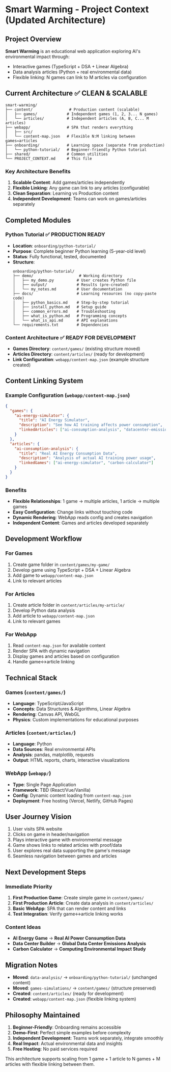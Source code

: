# Smart Warming - Project Context (Updated Architecture)

## Project Overview

**Smart Warming** is an educational web application exploring AI's environmental impact through:
- Interactive games (TypeScript + DSA + Linear Algebra)
- Data analysis articles (Python + real environmental data)
- Flexible linking: N games can link to M articles via configuration

## Current Architecture ✅ CLEAN & SCALABLE

```
smart-warming/
├── content/                # Production content (scalable)
│   ├── games/             # Independent games (1, 2, 3... N games)
│   └── articles/          # Independent articles (A, B, C... M articles)
├── webapp/                # SPA that renders everything
│   ├── src/
│   └── content-map.json   # Flexible N:M linking between games↔articles
├── onboarding/            # Learning space (separate from production)
│   └── python-tutorial/   # Beginner-friendly Python tutorial
├── shared/                # Common utilities
└── PROJECT_CONTEXT.md     # This file
```

### Key Architecture Benefits
1. **Scalable Content**: Add games/articles independently
2. **Flexible Linking**: Any game can link to any articles (configurable)
3. **Clean Separation**: Learning vs Production content
4. **Independent Development**: Teams can work on games/articles separately

## Completed Modules

### Python Tutorial ✅ PRODUCTION READY
- **Location**: `onboarding/python-tutorial/`
- **Purpose**: Complete beginner Python learning (5-year-old level)
- **Status**: Fully functional, tested, documented
- **Structure**:
  ```
  onboarding/python-tutorial/
  ├── demo/                    # Working directory
  │   ├── my_demo.py          # User creates Python file
  │   ├── output/             # Results (pre-created)
  │   └── my_notes.md         # User documentation
  ├── docs/                   # Learning resources (no copy-paste code)
  │   ├── python_basics.md    # Step-by-step tutorial
  │   ├── install_python.md   # Setup guide
  │   ├── common_errors.md    # Troubleshooting
  │   ├── what_is_python.md   # Programming concepts
  │   └── what_is_api.md      # API explanations
  └── requirements.txt        # Dependencies
  ```

### Content Architecture ✅ READY FOR DEVELOPMENT
- **Games Directory**: `content/games/` (existing structure moved)
- **Articles Directory**: `content/articles/` (ready for development)
- **Link Configuration**: `webapp/content-map.json` (example structure created)

## Content Linking System

### Example Configuration (`webapp/content-map.json`)
```json
{
  "games": {
    "ai-energy-simulator": {
      "title": "AI Energy Simulator",
      "description": "See how AI training affects power consumption",
      "linkedArticles": ["ai-consumption-analysis", "datacenter-emissions"]
    }
  },
  "articles": {
    "ai-consumption-analysis": {
      "title": "Real AI Energy Consumption Data",
      "description": "Analysis of actual AI training power usage",
      "linkedGames": ["ai-energy-simulator", "carbon-calculator"]
    }
  }
}
```

### Benefits
- **Flexible Relationships**: 1 game → multiple articles, 1 article → multiple games
- **Easy Configuration**: Change links without touching code
- **Dynamic Rendering**: WebApp reads config and creates navigation
- **Independent Content**: Games and articles developed separately

## Development Workflow

### For Games
1. Create game folder in `content/games/my-game/`
2. Develop game using TypeScript + DSA + Linear Algebra
3. Add game to `webapp/content-map.json`
4. Link to relevant articles

### For Articles  
1. Create article folder in `content/articles/my-article/`
2. Develop Python data analysis
3. Add article to `webapp/content-map.json`
4. Link to relevant games

### For WebApp
1. Read `content-map.json` for available content
2. Render SPA with dynamic navigation
3. Display games and articles based on configuration
4. Handle game↔article linking

## Technical Stack

### Games (`content/games/`)
- **Language**: TypeScript/JavaScript
- **Concepts**: Data Structures & Algorithms, Linear Algebra
- **Rendering**: Canvas API, WebGL
- **Physics**: Custom implementations for educational purposes

### Articles (`content/articles/`)
- **Language**: Python
- **Data Sources**: Real environmental APIs
- **Analysis**: pandas, matplotlib, requests
- **Output**: HTML reports, charts, interactive visualizations

### WebApp (`webapp/`)
- **Type**: Single Page Application
- **Framework**: TBD (React/Vue/Vanilla)
- **Config**: Dynamic content loading from `content-map.json`
- **Deployment**: Free hosting (Vercel, Netlify, GitHub Pages)

## User Journey Vision
1. User visits SPA website
2. Clicks on game in header/navigation
3. Plays interactive game with environmental message
4. Game shows links to related articles with proof/data
5. User explores real data supporting the game's message
6. Seamless navigation between games and articles

## Next Development Steps

### Immediate Priority
1. **First Production Game**: Create simple game in `content/games/`
2. **First Production Article**: Create data analysis in `content/articles/`
3. **Basic WebApp**: SPA that can render content and links
4. **Test Integration**: Verify game↔article linking works

### Content Ideas
- **AI Energy Game** → **Real AI Power Consumption Data**
- **Data Center Builder** → **Global Data Center Emissions Analysis**  
- **Carbon Calculator** → **Computing Environmental Impact Study**

## Migration Notes
- **Moved**: `data-analysis/` → `onboarding/python-tutorial/` (unchanged content)
- **Moved**: `games-simulations/` → `content/games/` (structure preserved)
- **Created**: `content/articles/` (ready for development)
- **Created**: `webapp/content-map.json` (flexible linking system)

## Philosophy Maintained
1. **Beginner-Friendly**: Onboarding remains accessible
2. **Demo-First**: Perfect simple examples before complexity
3. **Independent Development**: Teams work separately, integrate smoothly
4. **Real Impact**: Actual environmental data and insights
5. **Free Hosting**: No paid services required

This architecture supports scaling from 1 game + 1 article to N games + M articles with flexible linking between them.